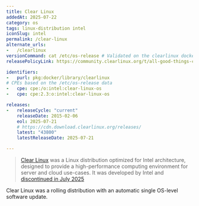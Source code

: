 ```yaml
---
title: Clear Linux
addedAt: 2025-07-22
category: os
tags: linux-distribution intel
iconSlug: intel
permalink: /clear-linux
alternate_urls:
-   /clearlinux
versionCommand: cat /etc/os-release # Validated on the clearlinux docker image
releasePolicyLink: https://community.clearlinux.org/t/all-good-things-come-to-an-end-shutting-down-clear-linux-os/10716

identifiers:
-   purl: pkg:docker/library/clearlinux
# CPEs based on the /etc/os-release data
-   cpe: cpe:/o:intel:clear-linux-os
-   cpe: cpe:2.3:o:intel:clear-linux-os

releases:
-   releaseCycle: "current"
    releaseDate: 2015-02-06
    eol: 2025-07-21
    # https://cdn.download.clearlinux.org/releases/
    latest: "43800"
    latestReleaseDate: 2025-07-21

---
```


> [Clear Linux](https://clearlinux.org) was a Linux distribution optimized for
> Intel architecture, designed to provide a high-performance computing
> environment for server and cloud use-cases. It was developed by Intel and
> [discontinued in July 2025](https://community.clearlinux.org/t/10716/6)

Clear Linux was a rolling distribution with an automatic single OS-level
software update.
